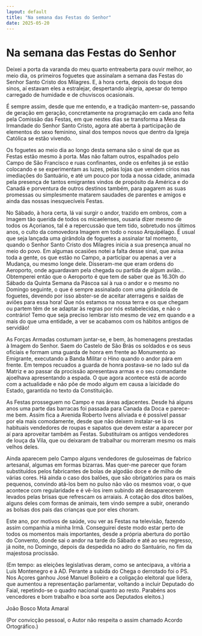 ```yaml
---
layout: default
title: "Na semana das Festas do Senhor"
date: 2025-05-20
---
```

# Na semana das Festas do Senhor

Deixei a porta da varanda do meu quarto entreaberta para ouvir melhor, ao meio dia, os primeiros foguetes que assinalam a semana das Festas do Senhor Santo Cristo dos Milagres. E, à hora certa, depois do toque dos sinos, aí estavam eles a estralejar, despertando alegria, apesar do tempo carregado de humidade e de chuviscos ocasionais.

É sempre assim, desde que me entendo, e a tradição mantem-se, passando de geração em geração, concretamente na programação em cada ano feita pela Comissão das Festas, em que nestes dias se transforma a Mesa da Irmandade do Senhor Santo Cristo, agora até aberta à participação de elementos do sexo feminino, sinal dos tempos novos que dentro da Igreja Católica se estão vivendo.

Os foguetes ao meio dia ao longo desta semana são o sinal de que as Festas estão mesmo à porta. Mas não faltam outros, espalhados pelo Campo de São Francisco e ruas confinantes, onde os enfeites já se estão colocando e se experimentam as luzes, pelas lojas que vendem círios nas imediações do Santuário, e até um pouco por toda a nossa cidade, animada pela presença de tantos emigrantes vindos de propósito da América e do Canadá e porventura de outros destinos também, para pagarem as suas promessas ou simplesmente matarem saudades de parentes e amigos e ainda das nossas inesquecíveis Festas.

No Sábado, à hora certa, lá vai surgir o andor, trazido em ombros, com a Imagem tão querida de todos os micaelenses, ousaria dizer mesmo de todos os Açorianos, tal é a repercussão que tem tido, sobretudo nos últimos anos, o culto da comovedora Imagem em todo o nosso Arquipélago. É usual que seja lançada uma girândola de foguetes a assinalar tal momento, quando o Senhor Santo Cristo dos Milagres inicia a sua presença anual no meio do povo. Em algumas ocasiões notei a falta desse sinal, que avisa toda a gente, os que estão no Campo, a participar ou apenas a ver a Mudança, ou mesmo longe dele. Disseram-me que eram ordens do Aeroporto, onde aguardavam pela chegada ou partida de algum avião... Obtemperei então que o Aeroporto é que tem de saber que às 16.30h do Sábado da Quinta Semana da Páscoa sai à rua o andor e o mesmo no Domingo seguinte, o que é sempre assinalado com uma girândola de foguetes, devendo por isso abster-se de aceitar aterragens e saídas de aviões para essa hora! Que nós estamos na nossa terra e os que chegam ou partem têm de se adaptar às regras por nós estabelecidas, e não o contrário! Temo que seja preciso lembrar isto mesmo de vez em quando e a mais do que uma entidade, a ver se acabamos com os hábitos antigos de servidão!

As Forças Armadas costumam juntar-se, e bem, às homenagens prestadas à Imagem do Senhor. Saem do Castelo de São Brás os soldados e os seus oficiais e formam uma guarda de honra em frente ao Monumento ao Emigrante, executando a Banda Militar o Hino quando o andor pára em frente. Em tempos recuados a guarda de honra postava-se no lado sul da Matriz e ao passar da procissão apresentava armas e o seu comandante ajoelhava apresentando a espada. O que agora acontece está de acordo com a actualidade e não põe de modo algum em causa a laicidade do Estado, garantida no texto da Constituição.

As Festas prosseguem no Campo e nas áreas adjacentes. Desde há alguns anos uma parte das barracas foi passada para Canada da Doca e parece-me bem. Assim fica a Avenida Roberto Ivens aliviada e é possível passar por ela mais comodamente, desde que não deixem instalar-se lá os habituais vendedores de roupas e sapatos que devem estar a aparecer por aí para aproveitar também as Festas. Substituíram os antigos vendedores de louça da Vila, que ou deixaram de trabalhar ou morreram mesmo os mais velhos deles.

Ainda aparecem pelo Campo alguns vendedores de guloseimas de fabrico artesanal, algumas em formas bizarras. Mas quer-me parecer que foram substituídos pelos fabricantes de bolas de algodão doce e de milho de várias cores. Há ainda o caso dos balões, que são obrigatórios para os mais pequenos, convindo atá-los bem no pulso não vão os mesmos voar, o que acontece com regularidade e é vê-los irem subindo até desaparecerem levados pelas brisas que refrescam os arraiais. A cotação dos ditos balões, alguns deles com formas de animais, tem vindo sempre a subir, onerando as bolsas dos pais das crianças que por eles choram.

Este ano, por motivos de saúde, vou ver as Festas na televisão, fazendo assim companhia a minha Irmã. Conseguirei deste modo estar perto de todos os momentos mais importantes, desde a própria abertura do portão do Convento, donde sai o andor na tarde do Sábado e até ao seu regresso, já noite, no Domingo, depois da despedida no adro do Santuário, no fim da majestosa procissão.

(Em tempo: as eleições legislativas deram, como se antecipava, a vitória a Luís Montenegro e à AD. Perante a subida do Chega o derrotado foi o PS. Nos Açores ganhou José Manuel Bolieiro e a coligação eleitoral que lidera, que aumentou a representação parlamentar, voltando a incluir Deputado do Faial, repetindo-se o quadro nacional quanto ao resto. Parabéns aos vencedores e bom trabalho e boa sorte aos Deputados eleitos.)

João Bosco Mota Amaral

(Por convicção pessoal, o Autor não respeita o assim chamado Acordo Ortográfico.)
